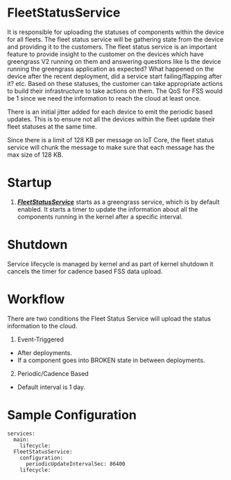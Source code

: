 # FleetStatusService
It is responsible for uploading the statuses of components within the device for all fleets. 
The fleet status service will be gathering state from the device and providing it to the customers. The fleet status service is 
an important feature to provide insight to the customer on the devices which have greengrass V2 running on them and answering 
questions like Is the device running the greengrass application as expected? What happened on the device after the recent deployment,
did a service start failing/flapping after it? etc. Based on these statuses, the customer can take appropriate actions to build their 
infrastructure to take actions on them.
The QoS for FSS would be 1 since we need the information to reach the cloud at least once.

There is an initial jitter added for each device to emit the periodic based updates. This is to ensure not all the devices within the fleet
update their fleet statuses at the same time.

Since there is a limit of 128 KB per message on IoT Core, the fleet status service will chunk the message to make sure
 that each message has the max size of 128 KB. 

# Startup
1. [***FleetStatusService***](/src/main/java/com/aws/greengrass/fss/FleetStatusService.java) starts as a greengrass
 service, which is by default enabled. It starts a timer to update the information about all the components running
in the kernel after a specific interval.

# Shutdown
Service lifecycle is managed by kernel and as part of kernel shutdown it cancels the timer for cadence based FSS data upload.

# Workflow
There are two conditions the Fleet Status Service will upload the status information to the cloud.
1. Event-Triggered
- After deployments.
- If a component goes into BROKEN state in between deployments. 
2. Periodic/Cadence Based
- Default interval is 1 day.

# Sample Configuration
```
services:
  main:
    lifecycle:
  FleetStatusService:
    configuration:
      periodicUpdateIntervalSec: 86400
    lifecycle:
```
